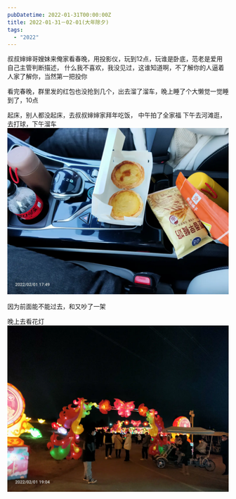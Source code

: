 ```yaml
---
pubDatetime: 2022-01-31T00:00:00Z
title: 2022-01-31－02-01(大年除夕)
tags:
  - "2022"
---
```


叔叔婶婶哥嫂妹来俺家看春晚，用投影仪，玩到12点，玩谁是卧底，范老是爱用自己主管判断描述，
什么我不喜欢，我没见过，这谁知道啊，不了解你的人逼着人家了解你，当然第一把投你

看完春晚，群里发的红包也没抢到几个，出去溜了溜车，晚上睡了个大懒觉一觉睡到了，10点

起床，别人都没起床，去叔叔婶婶家拜年吃饭，
中午拍了全家福
下午去河滩逛，去打球，下午溜车
![](../../img/6904315-ea3559a18b70935e.jpg)

因为前面能不能过去，和又吵了一架

晚上去看花灯
![](../../img/6904315-e58feaa353f8e421.jpg)
